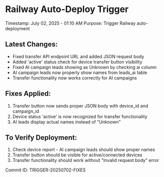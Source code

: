 # Railway Auto-Deploy Trigger

Timestamp: July 02, 2025 - 01:10 AM
Purpose: Trigger Railway auto-deployment

## Latest Changes:
- Fixed transfer API endpoint URL and added JSON request body
- Added 'active' status check for device transfer button visibility  
- Fixed AI campaign leads showing as Unknown by checking ai column
- AI campaign leads now properly show names from leads_ai table
- Transfer functionality now works correctly for AI campaigns

## Fixes Applied:
1. Transfer button now sends proper JSON body with device_id and campaign_id
2. Device status 'active' is now recognized for transfer functionality
3. AI leads display actual names instead of "Unknown"

## To Verify Deployment:
1. Check device report - AI campaign leads should show proper names
2. Transfer button should be visible for active/connected devices
3. Transfer functionality should work without "Invalid request body" error

Commit ID: TRIGGER-20250702-FIXES